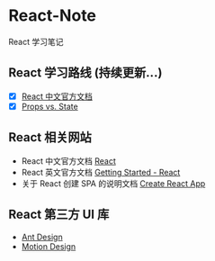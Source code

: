 # React-Note
React 学习笔记

## React 学习路线 (持续更新...)
- [x] [React 中文官方文档](https://react.docschina.org/docs/hello-world.html)
- [x] [Props vs. State](https://lucybain.com/blog/2016/react-state-vs-pros/)

## React 相关网站
* React 中文官方文档
[React](https://react.docschina.org/)
* React 英文官方文档
[Getting Started - React](https://reactjs.org/docs/getting-started.html)
* 关于 React 创建 SPA 的说明文档
[Create React App](https://create-react-app.dev/docs/getting-started/)

## React 第三方 UI 库
* [Ant Design](https://ant.design/index-cn)
* [Motion Design](https://motion.ant.design/index-cn)
